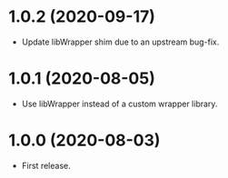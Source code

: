 # 1.0.2 (2020-09-17)

* Update libWrapper shim due to an upstream bug-fix.

# 1.0.1 (2020-08-05)

* Use libWrapper instead of a custom wrapper library.

# 1.0.0 (2020-08-03)

* First release.